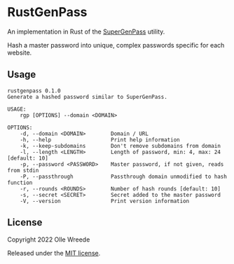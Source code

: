 RustGenPass
===========

An implementation in Rust of the [SuperGenPass](https://chriszarate.github.io/supergenpass/) utility.

Hash a master password into unique, complex passwords specific for each
website.

Usage
-----

```
rustgenpass 0.1.0
Generate a hashed password similar to SuperGenPass.

USAGE:
    rgp [OPTIONS] --domain <DOMAIN>

OPTIONS:
    -d, --domain <DOMAIN>        Domain / URL
    -h, --help                   Print help information
    -k, --keep-subdomains        Don't remove subdomains from domain
    -l, --length <LENGTH>        Length of password, min: 4, max: 24 [default: 10]
    -p, --password <PASSWORD>    Master password, if not given, reads from stdin
    -P, --passthrough            Passthrough domain unmodified to hash function
    -r, --rounds <ROUNDS>        Number of hash rounds [default: 10]
    -s, --secret <SECRET>        Secret added to the master password
    -V, --version                Print version information
```

License
-------

Copyright 2022 Olle Wreede

Released under the [MIT license](https://opensource.org/licenses/MIT).
